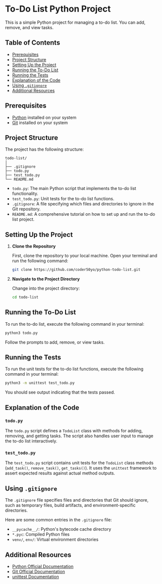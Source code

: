 # To-Do List Python Project

This is a simple Python project for managing a to-do list. You can add, remove, and view tasks.

## Table of Contents

- [Prerequisites](#prerequisites)
- [Project Structure](#project-structure)
- [Setting Up the Project](#setting-up-the-project)
- [Running the To-Do List](#running-the-to-do-list)
- [Running the Tests](#running-the-tests)
- [Explanation of the Code](#explanation-of-the-code)
- [Using `.gitignore`](#using-gitignore)
- [Additional Resources](#additional-resources)

## Prerequisites

- [Python](https://www.python.org/downloads/) installed on your system
- [Git](https://git-scm.com/downloads) installed on your system

## Project Structure

The project has the following structure:

```
todo-list/
│
├── .gitignore
├── todo.py
├── test_todo.py
└── README.md
```

- `todo.py`: The main Python script that implements the to-do list functionality.
- `test_todo.py`: Unit tests for the to-do list functions.
- `.gitignore`: A file specifying which files and directories to ignore in the Git repository.
- `README.md`: A comprehensive tutorial on how to set up and run the to-do list project.

## Setting Up the Project

1. **Clone the Repository**

   First, clone the repository to your local machine. Open your terminal and run the following command:

   ```sh
   git clone https://github.com/coder50yo/python-todo-list.git
   ```

2. **Navigate to the Project Directory**

   Change into the project directory:

   ```sh
   cd todo-list
   ```

## Running the To-Do List

To run the to-do list, execute the following command in your terminal:

```sh
python3 todo.py
```

Follow the prompts to add, remove, or view tasks.

## Running the Tests

To run the unit tests for the to-do list functions, execute the following command in your terminal:

```sh
python3 -m unittest test_todo.py
```

You should see output indicating that the tests passed.

## Explanation of the Code

### `todo.py`

The `todo.py` script defines a `TodoList` class with methods for adding, removing, and getting tasks. The script also handles user input to manage the to-do list interactively.

### `test_todo.py`

The `test_todo.py` script contains unit tests for the `TodoList` class methods (`add_task()`, `remove_task()`, `get_tasks()`). It uses the `unittest` framework to assert expected results against actual method outputs.

## Using `.gitignore`

The `.gitignore` file specifies files and directories that Git should ignore, such as temporary files, build artifacts, and environment-specific directories.

Here are some common entries in the `.gitignore` file:

- `__pycache__/`: Python's bytecode cache directory
- `*.pyc`: Compiled Python files
- `venv/`, `env/`: Virtual environment directories

## Additional Resources

- [Python Official Documentation](https://docs.python.org/3/)
- [Git Official Documentation](https://git-scm.com/doc)
- [unittest Documentation](https://docs.python.org/3/library/unittest.html)